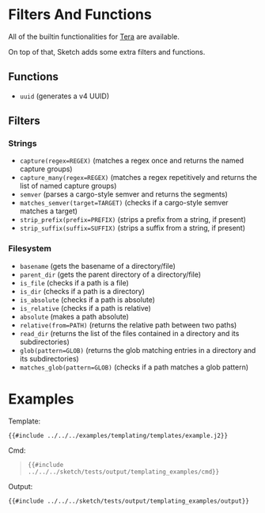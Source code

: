 # Filters And Functions

All of the builtin functionalities for [Tera](https://keats.github.io/tera/docs/) are available. 

On top of that, Sketch adds some extra filters and functions.

## Functions

- `uuid` (generates a v4 UUID)

## Filters

### Strings

- `capture(regex=REGEX)` (matches a regex once and returns the named capture groups)
- `capture_many(regex=REGEX)` (matches a regex repetitively and returns the list of named capture groups)
- `semver` (parses a cargo-style semver and returns the segments)
- `matches_semver(target=TARGET)` (checks if a cargo-style semver matches a target)
- `strip_prefix(prefix=PREFIX)` (strips a prefix from a string, if present)
- `strip_suffix(suffix=SUFFIX)` (strips a suffix from a string, if present)

### Filesystem

- `basename` (gets the basename of a directory/file)
- `parent_dir` (gets the parent directory of a directory/file)
- `is_file` (checks if a path is a file)
- `is_dir` (checks if a path is a directory)
- `is_absolute` (checks if a path is absolute)
- `is_relative` (checks if a path is relative)
- `absolute` (makes a path absolute)
- `relative(from=PATH)` (returns the relative path between two paths)
- `read_dir` (returns the list of the files contained in a directory and its subdirectories)
- `glob(pattern=GLOB)` (returns the glob matching entries in a directory and its subdirectories)
- `matches_glob(pattern=GLOB)` (checks if a path matches a glob pattern)

# Examples

Template:

```jinja
{{#include ../../../examples/templating/templates/example.j2}}
```

Cmd:

>`{{#include ../../../sketch/tests/output/templating_examples/cmd}}`

Output:

```
{{#include ../../../sketch/tests/output/templating_examples/output}}
```

